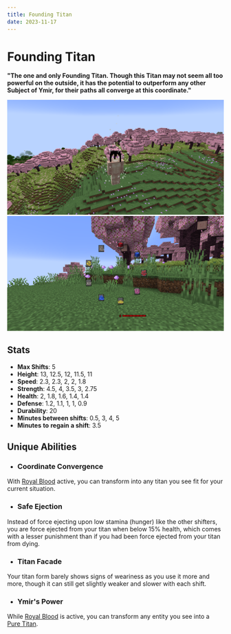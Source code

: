 ```yaml
---
title: Founding Titan
date: 2023-11-17
---
```


# Founding Titan
**"The one and only Founding Titan. Though this Titan may not seem all too powerful on the outside, it has the potential to outperform any other Subject of Ymir, for their paths all converge at this coordinate."**

![The Founding Titan in a Cherry Blossom biome](../images/founding_titan_full.png)
![The Founding Titan's shift into other titan radial menu (in a Cherry Blossom biome)](../images/founding_titan_selection_menu.png)

## Stats
* __Max Shifts__: 5
* __Height__: 13, 12.5, 12, 11.5, 11
* __Speed__: 2.3, 2.3, 2, 2, 1.8
* __Strength__: 4.5, 4, 3.5, 3, 2.75
* __Health__: 2, 1.8, 1.6, 1.4, 1.4
* __Defense__: 1.2, 1.1, 1, 1, 0.9
* __Durability__: 20
* __Minutes between shifts__: 0.5, 3, 4, 5
* __Minutes__ __to__ __regain__ __a shift__: 3.5

## Unique Abilities
* ### Coordinate Convergence
With [Royal Blood](../misc/royal_blood.md) active, you can transform into any titan you see fit for your current situation.
* ### Safe Ejection
Instead of force ejecting upon low stamina (hunger) like the other shifters, you are force ejected from your titan when below 15% health, which comes with a lesser punishment than if you had been force ejected from your titan from dying.
* ### Titan Facade
Your titan form barely shows signs of weariness as you use it more and more, though it can still get slightly weaker and slower with each shift.
* ### Ymir's Power
While [Royal Blood](../misc/royal_blood.md) is active, you can transform any entity you see into a [Pure Titan](../misc/pure_titans.md).